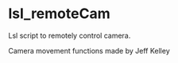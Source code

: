 # lsl_remoteCam
Lsl script to remotely control camera.

Camera movement functions made by Jeff Kelley
